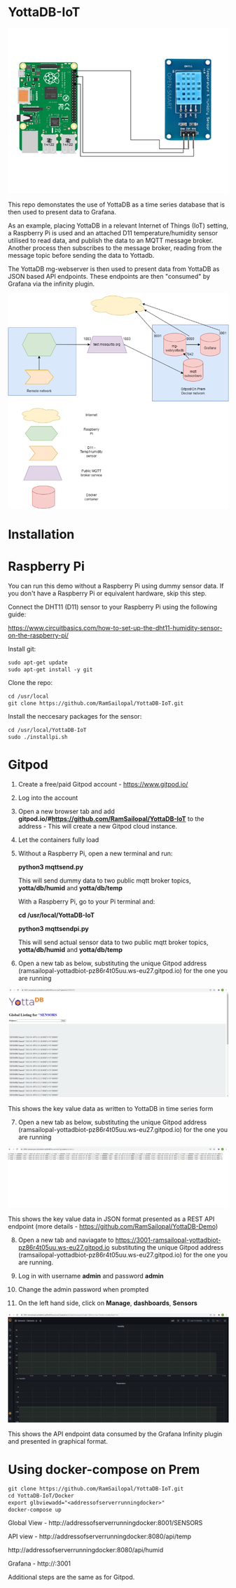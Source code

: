 # YottaDB-IoT

![Alt text](raspberrypi.jpg?raw=true "Raspberry Pi")

This repo demonstates the use of YottaDB as a time series database that is then used to present data to Grafana.

As an example, placing YottaDB in a relevant Internet of Things (IoT) setting, a Raspberry Pi is used and an attached D11 temperature/humidity sensor utilised to read data, and publish the data to an MQTT message broker. Another process then subscribes to the message broker, reading from the message topic before sending the data to Yottadb.

The YottaDB mg-webserver is then used to present data from YottaDB as JSON based API endpoints. These endpoints are then "consumed" by Grafana via the infinity plugin.

![Alt text](yottadb.iot-arch.png?raw=true "Architecture")

# Installation

# Raspberry Pi

You can run this demo without a Raspberry Pi using dummy sensor data. If you don't have a Raspberry Pi or equivalent hardware, skip this step.

Connect the DHT11 (D11) sensor to your Raspberry Pi using the following guide:

https://www.circuitbasics.com/how-to-set-up-the-dht11-humidity-sensor-on-the-raspberry-pi/

Install git:

    sudo apt-get update
    sudo apt-get install -y git

Clone the repo:

    cd /usr/local
    git clone https://github.com/RamSailopal/YottaDB-IoT.git
   
Install the neccesary packages for the sensor:

    cd /usr/local/YottaDB-IoT
    sudo ./installpi.sh
    
 # Gitpod
   
1) Create a free/paid Gitpod account - https://www.gitpod.io/
2) Log into the account
3) Open a new browser tab and add **gitpod.io/#https://github.com/RamSailopal/YottaDB-IoT** to the address - This will create a new Gitpod cloud instance.
4) Let the containers fully load
5) Without a Raspberry Pi, open a new terminal and run:

      **python3 mqttsend.py**
    
   This will send dummy data to two public mqtt broker topics, **yotta/db/humid** and **yotta/db/temp** 
    
   With a Raspberry Pi, go to your Pi terminal and:
    
      **cd /usr/local/YottaDB-IoT**
      
      **python3 mqttsendpi.py**
    
   This will send actual sensor data to two public mqtt broker topics, **yotta/db/humid** and **yotta/db/temp**
    
 6) Open a new tab as below, substituting the unique Gitpod address (ramsailopal-yottadbiot-pz86r4t05uu.ws-eu27.gitpod.io) for the one you are running

 ![Alt text](sensor-glob.JPG?raw=true "Global View")
 
 This shows the key value data as written to YottaDB in time series form
 
 7) Open a new tab as below, substituting the unique Gitpod address (ramsailopal-yottadbiot-pz86r4t05uu.ws-eu27.gitpod.io) for the one you are running
 
 ![Alt text](sensor-api.JPG?raw=true "API View")
 
 This shows the key value data in JSON format presented as a REST API endpoint (more details - https://github.com/RamSailopal/YottaDB-Demo)
 
 8) Open a new tab and naviagate to https://3001-ramsailopal-yottadbiot-pz86r4t05uu.ws-eu27.gitpod.io substituting the unique Gitpod address (ramsailopal-yottadbiot-pz86r4t05uu.ws-eu27.gitpod.io) for the one you are running.

 9) Log in with username **admin** and password **admin**
 
 10) Change the admin password when prompted
 
 11) On the left hand side, click on **Manage**, **dashboards**, **Sensors**
 
 ![Alt text](sensors-graf.JPG?raw=true "Grafana View")
 
 This shows the API endpoint data consumed by the Grafana Infinity plugin and presented in graphical format.
 
 # Using docker-compose on Prem
 
    git clone https://github.com/RamSailopal/YottaDB-IoT.git
    cd YottaDB-IoT/Docker
    export glbviewadd="<addressofserverrunningdocker>"
    docker-compose up
    
   Global View - http://addressofserverrunningdocker:8001/SENSORS
    
   API view - http://addressofserverrunningdocker:8080/api/temp
    
   http://addressofserverrunningdocker:8080/api/humid
    
   Grafana -  http://<addressofserverrunningdocker>:3001
   
   Additional steps are the same as for Gitpod.
   

    
